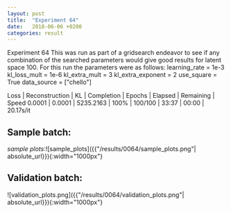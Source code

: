 ```yaml
---
layout: post
title:  "Experiment 64"
date:   2018-06-06 +0200
categories: result
---
```

Experiment 64
This was run as part of a gridsearch endeavor to see if any combination of the searched parameters would give good results for latent space 100.
For this run the parameters were as follows:
learning_rate = 1e-3
kl_loss_mult = 1e-6
kl_extra_mult = 3
kl_extra_exponent = 2
use_square = True
data_source = ["chello"]

Loss | Reconstruction | KL | Completion | Epochs | Elapsed | Remaining | Speed
0.0001 | 0.0001 | 5235.2163 | 100% | 100/100 | 33:37 | 00:00 | 20.17s/it



## **Sample batch**:

_sample plots_:![sample_plots]({{"/results/0064/sample_plots.png"| absolute_url}}){:width="1000px"}

## **Validation batch**:

![validation_plots.png]({{"/results/0064/validation_plots.png"| absolute_url}}){:width="1000px"}
